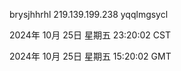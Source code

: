 brysjhhrhl 219.139.199.238 yqqlmgsycl

2024年 10月 25日 星期五 23:20:02 CST

2024年 10月 25日 星期五 15:20:02 GMT
